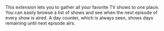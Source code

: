 This extension lets you to gather all your favorite TV shows to one place. You can easily browse a list of shows and see when the next episode of every show is aired. A day counter, which is always seen, shows days remaining until next episode airs.